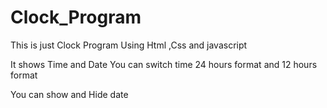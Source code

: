 # Clock_Program
This is just Clock Program Using Html ,Css and javascript

It shows Time and Date 
You can switch time 24 hours format and 12 hours format

You can show and Hide date
